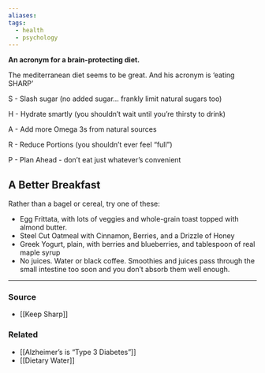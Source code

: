 ```yaml
---
aliases: 
tags:
  - health
  - psychology
---
```

**An acronym for a brain-protecting diet.**

The mediterranean diet seems to be great. And his acronym is ‘eating SHARP’

S - Slash sugar (no added sugar… frankly limit natural sugars too)

H - Hydrate smartly (you shouldn’t wait until you’re thirsty to drink)

A - Add more Omega 3s from natural sources

R - Reduce Portions (you shouldn’t ever feel “full”)

P - Plan Ahead - don’t eat just whatever’s convenient

## A Better Breakfast

Rather than a bagel or cereal, try one of these:

- Egg Frittata, with lots of veggies and whole-grain toast topped with almond butter.
- Steel Cut Oatmeal with Cinnamon, Berries, and a Drizzle of Honey
- Greek Yogurt, plain, with berries and blueberries, and tablespoon of real maple syrup
- No juices. Water or black coffee. Smoothies and juices pass through the small intestine too soon and you don’t absorb them well enough.

---

### Source
- [[Keep Sharp]]

### Related
- [[Alzheimer’s is “Type 3 Diabetes”]]
- [[Dietary Water]]
